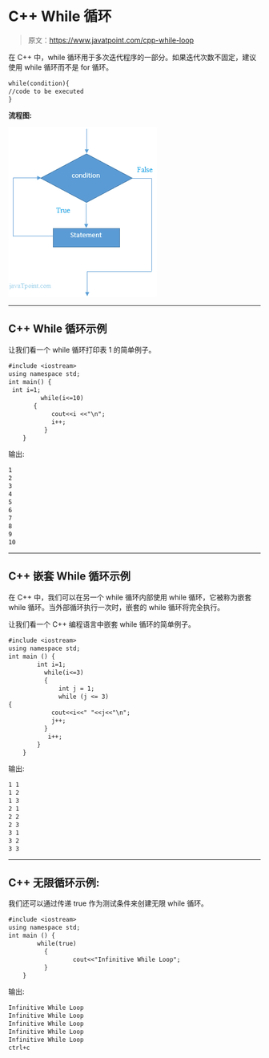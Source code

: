 # C++ While 循环

> 原文：<https://www.javatpoint.com/cpp-while-loop>

在 C++ 中，while 循环用于多次迭代程序的一部分。如果迭代次数不固定，建议使用 while 循环而不是 for 循环。

```
while(condition){  
//code to be executed  
}  

```

**流程图:**

![Cpp While loop 1](img/39422e6312b7ee370f01963f4fcd9684.png)

* * *

## C++ While 循环示例

让我们看一个 while 循环打印表 1 的简单例子。

```
#include <iostream>
using namespace std;
int main() {       
 int i=1;    
         while(i<=10) 
       {    
            cout<<i <<"\n";  
            i++;
          }     
    }

```

输出:

```
1
2
3
4
5
6
7
8
9
10

```

* * *

## C++ 嵌套 While 循环示例

在 C++ 中，我们可以在另一个 while 循环内部使用 while 循环，它被称为嵌套 while 循环。当外部循环执行一次时，嵌套的 while 循环将完全执行。

让我们看一个 C++ 编程语言中嵌套 while 循环的简单例子。

```
#include <iostream>
using namespace std;
int main () {
        int i=1;    
          while(i<=3)   
          {  
              int j = 1;  
              while (j <= 3)  
{    
            cout<<i<<" "<<j<<"\n";    
            j++;
          }   
           i++;
        }
    }  

```

输出:

```
1 1
1 2
1 3
2 1
2 2 
2 3
3 1
3 2
3 3

```

* * *

## C++ 无限循环示例:

我们还可以通过传递 true 作为测试条件来创建无限 while 循环。

```
#include <iostream>
using namespace std;
int main () {
        while(true)
          {  
                  cout<<"Infinitive While Loop";  
          }  
    }  

```

输出:

```
Infinitive While Loop 
Infinitive While Loop
Infinitive While Loop
Infinitive While Loop
Infinitive While Loop
ctrl+c

```